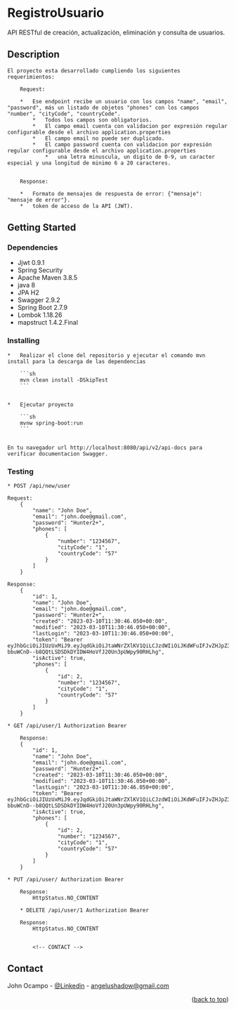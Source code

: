 

# RegistroUsuario

API RESTful de creación, actualización, eliminación y consulta de usuarios. 

## Description

	El proyecto esta desarrollado cumpliendo los siguientes requerimientos:
	
		Request:

		*	Ese endpoint recibe un usuario con los campos "name", "email", "password", más un listado de objetos "phones" con los campos "number", "cityCode", "countryCode".
			*	Todos los campos son obligatorios.
			*	El campo email cuenta con validacion por expresión regular configurable desde el archivo application.properties
			*	El campo email no puede ser duplicado.
			*	El campo password cuenta con validacion por expresión regular configurable desde el archivo application.properties
				*	una letra minuscula, un digito de 0-9, un caracter especial y una longitud de minimo 6 a 20 caracteres.
		
		
		Response:
		
		*	Formato de mensajes de respuesta de error: {"mensaje": "mensaje de error"}.
		*	token de acceso de la API (JWT).

## Getting Started

### Dependencies

   *	Jjwt 0.9.1
   *	Spring Security
   *	Apache Maven 3.8.5
   *	java 8
   *	JPA H2	
   *	Swagger 2.9.2
   *	Spring Boot 2.7.9
   *	Lombok 1.18.26
   *	mapstruct 1.4.2.Final

### Installing


	*	Realizar el clone del repositorio y ejecutar el comando mvn install para la descarga de las dependencias

		```sh
		mvn clean install -DSkipTest
		```
			
	
	*	Ejecutar proyecto 
	
		```sh
		mvnw spring-boot:run
		```	
			
		
	En tu navegador url http://localhost:8080/api/v2/api-docs para verificar documentacion Swagger.


### Testing

	* POST /api/new/user 
	
	Request:
		{
			"name": "John Doe",
			"email": "john.doe@gmail.com",
			"password": "Hunter2+",
			"phones": [
				{
					"number": "1234567",
					"cityCode": "1",
					"countryCode": "57"
				}
			]
		}
		
	Response:
		{
			"id": 1,
			"name": "John Doe",
			"email": "john.doe@gmail.com",
			"password": "Hunter2+",
			"created": "2023-03-10T11:30:46.050+00:00",
			"modified": "2023-03-10T11:30:46.050+00:00",
			"lastLogin": "2023-03-10T11:30:46.050+00:00",
			"token": "Bearer eyJhbGciOiJIUzUxMiJ9.eyJqdGkiOiJtaWNrZXlKV1QiLCJzdWIiOiJKdWFuIFJvZHJpZ3VleiIsImF1dGhvcml0aWVzIjpbIlJPTEVfVVNFUiJdfQ.izcBOjd6MZKDVCxuReNpJHfxwRv5BXw4S8poB-bbuWCnD--b8QQtLSDSDkDYIDW4HoVfJ20Un3pUWpy90RHLhg",
			"isActive": true,
			"phones": [
				{
					"id": 2,
					"number": "1234567",
					"cityCode": "1",
					"countryCode": "57"
				}
			]
		}

	* GET /api/user/1 Authorization Bearer
	
		Response:
		{
			"id": 1,
			"name": "John Doe",
			"email": "john.doe@gmail.com",
			"password": "Hunter2+",
			"created": "2023-03-10T11:30:46.050+00:00",
			"modified": "2023-03-10T11:30:46.050+00:00",
			"lastLogin": "2023-03-10T11:30:46.050+00:00",
			"token": "Bearer eyJhbGciOiJIUzUxMiJ9.eyJqdGkiOiJtaWNrZXlKV1QiLCJzdWIiOiJKdWFuIFJvZHJpZ3VleiIsImF1dGhvcml0aWVzIjpbIlJPTEVfVVNFUiJdfQ.izcBOjd6MZKDVCxuReNpJHfxwRv5BXw4S8poB-bbuWCnD--b8QQtLSDSDkDYIDW4HoVfJ20Un3pUWpy90RHLhg",
			"isActive": true,
			"phones": [
				{
					"id": 2,
					"number": "1234567",
					"cityCode": "1",
					"countryCode": "57"
				}
			]
		}
		
	* PUT /api/user/ Authorization Bearer
	
		Response:
			HttpStatus.NO_CONTENT
			
		* DELETE /api/user/1 Authorization Bearer
	
		Response:
			HttpStatus.NO_CONTENT
			
			
			<!-- CONTACT -->
## Contact

John Ocampo - [@Linkedin](https://www.linkedin.com/in/john-bayron-ocampo-fonnegra/) - angelushadow@gmail.com

<p align="right">(<a href="#readme-top">back to top</a>)</p>